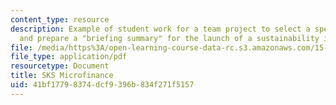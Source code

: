 ```yaml
---
content_type: resource
description: Example of student work for a team project to select a specific organization
  and prepare a "briefing summary" for the launch of a sustainability initiative.
file: /media/https%3A/open-learning-course-data-rc.s3.amazonaws.com/15-972-professional-seminar-in-sustainability-spring-2010/41bf17798374dcf9396b834f271f5157_MIT15_972S10_pres02.pdf
file_type: application/pdf
resourcetype: Document
title: SKS Microfinance
uid: 41bf1779-8374-dcf9-396b-834f271f5157
---
```

